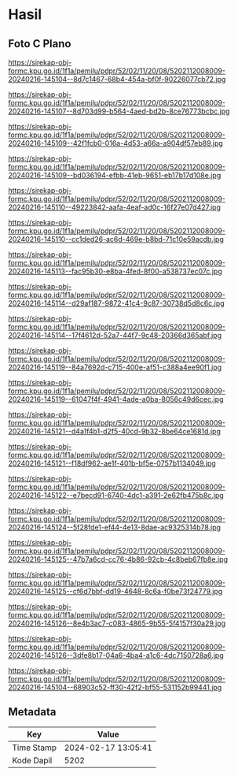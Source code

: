 # Hasil

## Foto C Plano

https://sirekap-obj-formc.kpu.go.id/1f1a/pemilu/pdpr/52/02/11/20/08/5202112008009-20240216-145104--8d7c1467-68b4-454a-bf0f-90226077cb72.jpg

https://sirekap-obj-formc.kpu.go.id/1f1a/pemilu/pdpr/52/02/11/20/08/5202112008009-20240216-145107--8d703d99-b564-4aed-bd2b-8ce76773bcbc.jpg

https://sirekap-obj-formc.kpu.go.id/1f1a/pemilu/pdpr/52/02/11/20/08/5202112008009-20240216-145109--42f1fcb0-016a-4d53-a66a-a904df57eb89.jpg

https://sirekap-obj-formc.kpu.go.id/1f1a/pemilu/pdpr/52/02/11/20/08/5202112008009-20240216-145109--bd036194-efbb-41eb-9651-eb17b17d108e.jpg

https://sirekap-obj-formc.kpu.go.id/1f1a/pemilu/pdpr/52/02/11/20/08/5202112008009-20240216-145110--49223842-aafa-4eaf-ad0c-16f27e07d427.jpg

https://sirekap-obj-formc.kpu.go.id/1f1a/pemilu/pdpr/52/02/11/20/08/5202112008009-20240216-145110--cc1ded26-ac6d-469e-b8bd-71c10e59acdb.jpg

https://sirekap-obj-formc.kpu.go.id/1f1a/pemilu/pdpr/52/02/11/20/08/5202112008009-20240216-145113--fac95b30-e8ba-4fed-8f00-a538737ec07c.jpg

https://sirekap-obj-formc.kpu.go.id/1f1a/pemilu/pdpr/52/02/11/20/08/5202112008009-20240216-145114--d29af187-9872-41c4-9c87-30738d5d8c6c.jpg

https://sirekap-obj-formc.kpu.go.id/1f1a/pemilu/pdpr/52/02/11/20/08/5202112008009-20240216-145114--17f4612d-52a7-44f7-9c48-20366d365abf.jpg

https://sirekap-obj-formc.kpu.go.id/1f1a/pemilu/pdpr/52/02/11/20/08/5202112008009-20240216-145119--84a7692d-c715-400e-af51-c388a4ee90f1.jpg

https://sirekap-obj-formc.kpu.go.id/1f1a/pemilu/pdpr/52/02/11/20/08/5202112008009-20240216-145119--61047f4f-4941-4ade-a0ba-8056c49d6cec.jpg

https://sirekap-obj-formc.kpu.go.id/1f1a/pemilu/pdpr/52/02/11/20/08/5202112008009-20240216-145121--d4a1f4b1-d2f5-40cd-9b32-8be64ce1681d.jpg

https://sirekap-obj-formc.kpu.go.id/1f1a/pemilu/pdpr/52/02/11/20/08/5202112008009-20240216-145121--f18df962-ae1f-401b-bf5e-0757b1134049.jpg

https://sirekap-obj-formc.kpu.go.id/1f1a/pemilu/pdpr/52/02/11/20/08/5202112008009-20240216-145122--e7becd91-6740-4dc1-a391-2e62fb475b8c.jpg

https://sirekap-obj-formc.kpu.go.id/1f1a/pemilu/pdpr/52/02/11/20/08/5202112008009-20240216-145124--5f28fde1-ef44-4e13-8dae-ac9325314b78.jpg

https://sirekap-obj-formc.kpu.go.id/1f1a/pemilu/pdpr/52/02/11/20/08/5202112008009-20240216-145125--47b7a6cd-cc76-4b86-92cb-4c8beb67fb8e.jpg

https://sirekap-obj-formc.kpu.go.id/1f1a/pemilu/pdpr/52/02/11/20/08/5202112008009-20240216-145125--cf6d7bbf-dd19-4648-8c6a-f0be73f24779.jpg

https://sirekap-obj-formc.kpu.go.id/1f1a/pemilu/pdpr/52/02/11/20/08/5202112008009-20240216-145126--8e4b3ac7-c083-4865-9b55-5f4157f30a29.jpg

https://sirekap-obj-formc.kpu.go.id/1f1a/pemilu/pdpr/52/02/11/20/08/5202112008009-20240216-145126--3dfe8b17-04a6-4ba4-a1c6-4dc7150728a6.jpg

https://sirekap-obj-formc.kpu.go.id/1f1a/pemilu/pdpr/52/02/11/20/08/5202112008009-20240216-145104--68903c52-ff30-42f2-bf55-531152b99441.jpg


## Metadata

| Key        | Value               |
| ---------- | ------------------- |
| Time Stamp | 2024-02-17 13:05:41 |
| Kode Dapil | 5202                |




